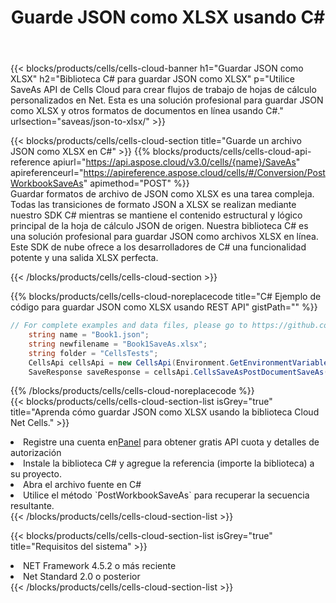 ﻿---
title:  Guarde JSON como XLSX usando C#
description:  Utilizando Aspose.Cells Cloud SDK para C# para guardar el archivo en formato JSON como archivo en formato XLSX.
kwords: Excel, Save JSON as XLSX, REST, C#
howto: How to save JSON as XLSX using Aspose.Cells Cloud C# library.
---
{{< blocks/products/cells/cells-cloud-banner h1="Guardar JSON como XLSX" h2="Biblioteca C# para guardar JSON como XLSX" p="Utilice SaveAs API de Cells Cloud para crear flujos de trabajo de hojas de cálculo personalizados en Net. Esta es una solución profesional para guardar JSON como XLSX y otros formatos de documentos en línea usando C#." urlsection="saveas/json-to-xlsx/" >}}

{{< blocks/products/cells/cells-cloud-section title="Guarde un archivo JSON como XLSX en C#" >}}
{{% blocks/products/cells/cells-cloud-api-reference apiurl="https://api.aspose.cloud/v3.0/cells/{name}/SaveAs" apireferenceurl="https://apireference.aspose.cloud/cells/#/Conversion/PostWorkbookSaveAs" apimethod="POST" %}}
<br/>
Guardar formatos de archivo de JSON como XLSX es una tarea compleja. Todas las transiciones de formato JSON a XLSX se realizan mediante nuestro SDK C# mientras se mantiene el contenido estructural y lógico principal de la hoja de cálculo JSON de origen. Nuestra biblioteca C# es una solución profesional para guardar JSON como archivos XLSX en línea. Este SDK de nube ofrece a los desarrolladores de C# una funcionalidad potente y una salida XLSX perfecta.

{{< /blocks/products/cells/cells-cloud-section >}}

{{% blocks/products/cells/cells-cloud-noreplacecode title="C# Ejemplo de código para guardar JSON como XLSX usando REST API" gistPath="" %}}
  
```cs
// For complete examples and data files, please go to https://github.com/aspose-cells-cloud/aspose-cells-cloud-dotnet/
    string name = "Book1.json";
    string newfilename = "Book1SaveAs.xlsx";
    string folder = "CellsTests";
    CellsApi cellsApi = new CellsApi(Environment.GetEnvironmentVariable("ProductClientId"), Environment.GetEnvironmentVariable("ProductClientSecret"));
    SaveResponse saveResponse = cellsApi.CellsSaveAsPostDocumentSaveAs(name, null, newfilename, null,null,folder);
```
  
{{% /blocks/products/cells/cells-cloud-noreplacecode %}}
<br/>
{{< blocks/products/cells/cells-cloud-section-list isGrey="true" title="Aprenda cómo guardar JSON como XLSX usando la biblioteca Cloud Net Cells." >}}
<li> Registre una cuenta en<a href="https://dashboard.aspose.cloud/">Panel</a> para obtener gratis API cuota y detalles de autorización</li>
<li>Instale la biblioteca C# y agregue la referencia (importe la biblioteca) a su proyecto.</li>
<li>Abra el archivo fuente en C#</li>
<li>Utilice el método `PostWorkbookSaveAs` para recuperar la secuencia resultante.</li>
{{< /blocks/products/cells/cells-cloud-section-list >}}

{{< blocks/products/cells/cells-cloud-section-list isGrey="true" title="Requisitos del sistema" >}}
<li>NET Framework 4.5.2 o más reciente</li>
<li>Net Standard 2.0 o posterior</li>
{{< /blocks/products/cells/cells-cloud-section-list >}}
